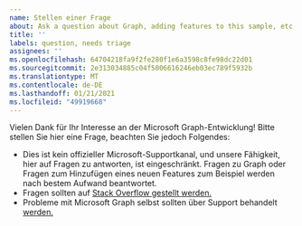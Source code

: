 ```yaml
---
name: Stellen einer Frage
about: Ask a question about Graph, adding features to this sample, etc.
title: ''
labels: question, needs triage
assignees: ''
ms.openlocfilehash: 64704218fa9f2fe280f1e6a3598c8fe98dc22d01
ms.sourcegitcommit: 2e313034885c04f5006616246eb03ec789f5932b
ms.translationtype: MT
ms.contentlocale: de-DE
ms.lasthandoff: 01/21/2021
ms.locfileid: "49919668"
---
```

Vielen Dank für Ihr Interesse an der Microsoft Graph-Entwicklung! Bitte stellen Sie hier eine Frage, beachten Sie jedoch Folgendes:

- Dies ist kein offizieller Microsoft-Supportkanal, und unsere Fähigkeit, hier auf Fragen zu antworten, ist eingeschränkt. Fragen zu Graph oder Fragen zum Hinzufügen eines neuen Features zum Beispiel werden nach bestem Aufwand beantwortet.
- Fragen sollten auf [Stack Overflow gestellt werden.](https://stackoverflow.com/questions/tagged/microsoft-graph)
- Probleme mit Microsoft Graph selbst sollten über Support behandelt [werden.](https://developer.microsoft.com/graph/support)

